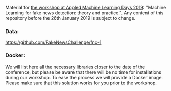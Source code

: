 Material for [the workshop at Appled Machine Learning Days 2019](https://www.appliedmldays.org/): "Machine Learning for fake news detection: theory and practice.". Any content of this repository before the 26th January 2019 is subject to change.


### Data: 
https://github.com/FakeNewsChallenge/fnc-1

### Docker: 
We will list here all the necessary libraries closer to the date of the conference, but please be aware that there will be no time for installations during our workshop. To ease the process we will provide a Docker image. Please make sure that this solution works for you prior to the workshop.
